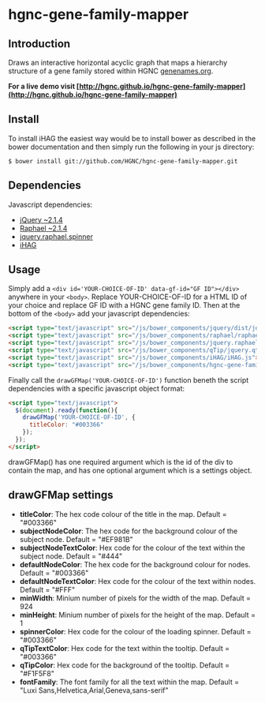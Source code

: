 # hgnc-gene-family-mapper
## Introduction 
Draws an interactive horizontal acyclic graph that maps a hierarchy structure of a gene family stored within HGNC [genenames.org](http://www.genenames.org).

**For a live demo visit [http://hgnc.github.io/hgnc-gene-family-mapper](http://hgnc.github.io/hgnc-gene-family-mapper)**

## Install
To install iHAG the easiest way would be to install bower as described in the bower documentation and then simply run the following in your js directory:
```shell
$ bower install git://github.com/HGNC/hgnc-gene-family-mapper.git
```

## Dependencies
Javascript dependencies:
- [jQuery ~2.1.4](https://github.com/jquery/jquery)
- [Raphael ~2.1.4](https://github.com/DmitryBaranovskiy/raphael)
- [jquery.raphael.spinner](https://github.com/hunterae/jquery.raphael.spinner)
- [iHAG](https://github.com/HGNC/iHAG)

## Usage
Simply add a `<div id='YOUR-CHOICE-OF-ID' data-gf-id="GF ID"></div>` anywhere in your `<body>`.
Replace YOUR-CHOICE-OF-ID for a HTML ID of your choice and replace GF ID with a HGNC gene family ID. Then at the bottom of the `<body>` add your javascript dependencies:
```html
<script type="text/javascript" src="/js/bower_components/jquery/dist/jquery.min.js"></script>
<script type="text/javascript" src="/js/bower_components/raphael/raphael-min.js"></script>
<script type="text/javascript" src="/js/bower_components/jquery.raphael.spinner/jquery.raphael.spinner.js"></script>
<script type="text/javascript" src="/js/bower_components/qTip/jquery.qtip.min.js"></script>
<script type="text/javascript" src="/js/bower_components/iHAG/iHAG.js"></script>
<script type="text/javascript" src="/js/bower_components/hgnc-gene-family-mapper/hgnc-gene-family-mapper.js"></script>
```
Finally call the `drawGFMap('YOUR-CHOICE-OF-ID')` function beneth the script dependencies with a specific javascript object format:
```html
<script type="text/javascript">
  $(document).ready(function(){
    drawGFMap('YOUR-CHOICE-OF-ID', {
      titleColor: "#003366"
    });
  });
</script>
```
drawGFMap() has one required argument which is the id of the div to contain the map, and has one optional argument which is a settings object.

## drawGFMap settings
- **titleColor**: The hex code colour of the title in the map. Default = "#003366"
- **subjectNodeColor**: The hex code for the background colour of the subject node. Default = "#EF981B"
- **subjectNodeTextColor**: Hex code for the colour of the text within the subject node. Default = "#444"
- **defaultNodeColor**: The hex code for the background colour for nodes. Default = "#003366"
- **defaultNodeTextColor**: Hex code for the colour of the text within nodes. Default = "#FFF"
- **minWidth**: Minium number of pixels for the width of the map. Default = 924
- **minHeight**: Minium number of pixels for the height of the map. Default = 1
- **spinnerColor**: Hex code for the colour of the loading spinner. Default = "#003366"
- **qTipTextColor**: Hex code for the text within the tooltip. Default = "#003366"
- **qTipColor**: Hex code for the background of the tooltip. Default = "#F1F5F8"
- **fontFamily**: The font family for all the text within the map. Default = "Luxi Sans,Helvetica,Arial,Geneva,sans-serif"
